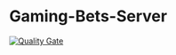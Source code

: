 # Gaming-Bets-Server

[![Quality Gate](http://sonarqube.it.dh-karlsruhe.de/api/badges/gate?key=GamingBetsServer%3AGamingBetsServer)](http://sonarqube.it.dh-karlsruhe.de/overview?id=GamingBetsServer%3AGamingBetsServer)
